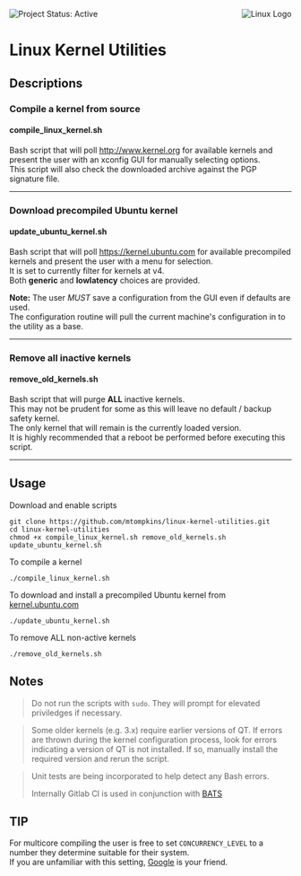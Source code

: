 ![Project Status: Active](https://img.shields.io/badge/project-active-green.svg)
<img align="right" src="https://www.kernel.org/theme/images/logos/tux.png" alt="Linux Logo" title="Tux">
# Linux Kernel Utilities
## Descriptions

### Compile a kernel from source
#### compile_linux_kernel.sh
Bash script that will poll http://www.kernel.org for available kernels and present the user with an xconfig GUI for manually selecting options.    
This script will also check the downloaded archive against the PGP signature file.

----
### Download precompiled Ubuntu kernel
#### update_ubuntu_kernel.sh
Bash script that will poll https://kernel.ubuntu.com for available precompiled kernels and present the user with a menu for selection.    
It is set to currently filter for kernels at v4.    
Both **generic** and **lowlatency** choices are provided.

**Note:** The user *MUST* save a configuration from the GUI even if defaults are used.    
The configuration routine will pull the current machine's configuration in to the utility as a base.

----
### Remove all inactive kernels
#### remove_old_kernels.sh
Bash script that will purge **ALL** inactive kernels.    
This may not be prudent for some as this will leave no default / backup safety kernel.    
The only kernel that will remain is the currently loaded version.    
It is highly recommended that a reboot be performed before executing this script.

----
## Usage
Download and enable scripts

    git clone https://github.com/mtompkins/linux-kernel-utilities.git
    cd linux-kernel-utilities
    chmod +x compile_linux_kernel.sh remove_old_kernels.sh update_ubuntu_kernel.sh

To compile a kernel

    ./compile_linux_kernel.sh

To download and install a precompiled Ubuntu kernel from [kernel.ubuntu.com](https://kernel.ubuntu.com)

    ./update_ubuntu_kernel.sh


To remove ALL non-active kernels

    ./remove_old_kernels.sh

## Notes
> Do not run the scripts with `sudo`. They will prompt for elevated priviledges if necessary.

> Some older kernels (e.g. 3.x) require earlier versions of QT. If errors are thrown during the kernel configuration process, look for errors indicating a version of QT is not installed. If so, manually install the required version and rerun the script.    

> Unit tests are being incorporated to help detect any Bash errors.
> 
> Internally Gitlab CI is used in conjunction with [BATS](https://github.com/sstephenson/bats)

## TIP
For multicore compiling the user is free to set `CONCURRENCY_LEVEL` to a number they determine suitable for their system.    
If you are unfamiliar with this setting, [Google](https://www.google.com/?gws_rd=ssl#q=concurrency%20level%20make-kpkg) is your friend.
